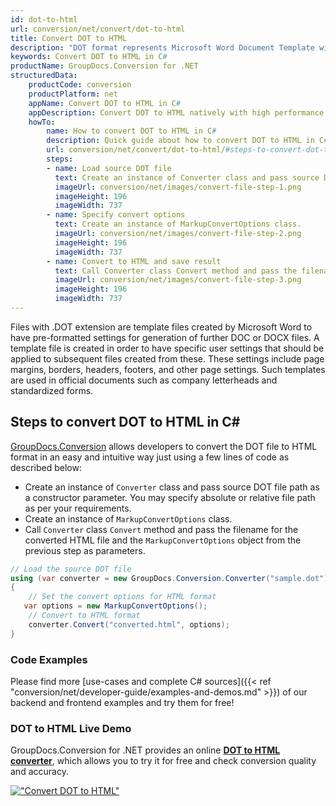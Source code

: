 ```yaml
---
id: dot-to-html
url: conversion/net/convert/dot-to-html
title: Convert DOT to HTML
description: "DOT format represents Microsoft Word Document Template with .dot extension. Learn how to convert DOT to HTML file programmatically in C# language using GroupDocs.Conversion for .NET library."
keywords: Convert DOT to HTML in C#
productName: GroupDocs.Conversion for .NET
structuredData:
    productCode: conversion
    productPlatform: net
    appName: Convert DOT to HTML in C#
    appDescription: Convert DOT to HTML natively with high performance using C# language and server side GroupDocs.Conversion for .NET APIs, without the use of any software like Microsoft or Open Office.
    howTo:
        name: How to convert DOT to HTML in C# 
        description: Quick guide about how to convert DOT to HTML in C# with high performance and accuracy.
        url: conversion/net/convert/dot-to-html/#steps-to-convert-dot-to-html-in-c
        steps:
        - name: Load source DOT file 
          text: Create an instance of Converter class and pass source DOT file path as a constructor parameter. You may specify absolute or relative file path as per your requirements. 
          imageUrl: conversion/net/images/convert-file-step-1.png
          imageHeight: 196
          imageWidth: 737
        - name: Specify convert options 
          text: Create an instance of MarkupConvertOptions class.
          imageUrl: conversion/net/images/convert-file-step-2.png
          imageHeight: 196
          imageWidth: 737
        - name: Convert to HTML and save result 
          text: Call Converter class Convert method and pass the filename for the converted HTML file and the MarkupConvertOptions object from the previous step as parameters.
          imageUrl: conversion/net/images/convert-file-step-3.png
          imageHeight: 196
          imageWidth: 737
---
```


Files with .DOT extension are template files created by Microsoft Word to have pre-formatted settings for generation of further DOC or DOCX files. A template file is created in order to have specific user settings that should be applied to subsequent files created from these. These settings include page margins, borders, headers, footers, and other page settings. Such templates are used in official documents such as company letterheads and standardized forms.

## Steps to convert DOT to HTML in C#

[GroupDocs.Conversion](https://products.groupdocs.com/conversion/net) allows developers to convert the DOT file to HTML format in an easy and intuitive way just using a few lines of code as described below:

* Create an instance of `Converter` class and pass source DOT file path as a constructor parameter. You may specify absolute or relative file path as per your requirements. 
* Create an instance of `MarkupConvertOptions` class.
* Call `Converter` class `Convert` method and pass the filename for the converted HTML file and the `MarkupConvertOptions` object from the previous step as parameters.

```csharp
// Load the source DOT file
using (var converter = new GroupDocs.Conversion.Converter("sample.dot"))
{
    // Set the convert options for HTML format
   var options = new MarkupConvertOptions();
    // Convert to HTML format
    converter.Convert("converted.html", options);
}
```

### Code Examples

Please find more [use-cases and complete C# sources]({{< ref "conversion/net/developer-guide/examples-and-demos.md" >}}) of our backend and frontend examples and try them for free!

### DOT to HTML Live Demo

GroupDocs.Conversion for .NET provides an online [**DOT to HTML converter**](https://products.groupdocs.app/conversion/dot-to-html), which allows you to try it for free and check conversion quality and accuracy.

[!["Convert DOT to HTML"](conversion/net/images/convert-to-html/convert-dot-to-html.png)](https://products.groupdocs.app/conversion/dot-to-html)